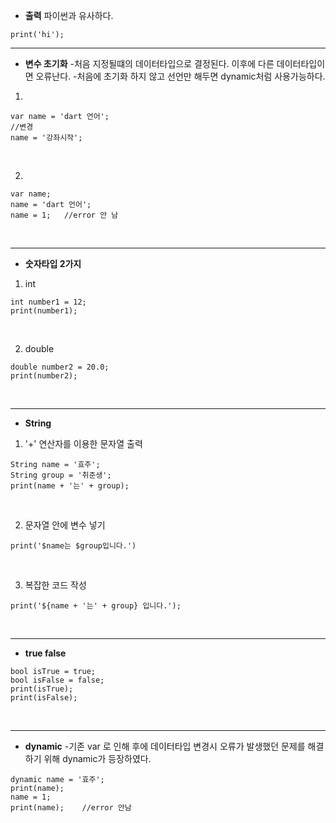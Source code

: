 - **출력**
파이썬과 유사하다.
```
print('hi');
```

---
- **변수 초기화**
-처음 지정될떄의 데이터타입으로 결정된다. 이후에 다른 데이터타입이면 오류난다.
-처음에 초기화 하지 않고 선언만 해두면 dynamic처럼 사용가능하다.
1.
```
var name = 'dart 언어';
//변경
name = '강좌시작';
```
<br>

2.
```
var name;
name = 'dart 언어';
name = 1;   //error 안 남
```
<br>

---
- **숫자타입 2가지**
1. int
```
int number1 = 12;
print(number1);
```
<br>

2. double
```
double number2 = 20.0;
print(number2);
```
<br>

---
- **String**
1. '+' 연산자를 이용한 문자열 출력
```
String name = '효주';
String group = '취준생';
print(name + '는' + group);
```
<br>

2. 문자열 안에 변수 넣기
```
print('$name는 $group입니다.')
```
<br>

3. 복잡한 코드 작성
```
print('${name + '는' + group} 입니다.');
```
<br>

---
- **true false**
```
bool isTrue = true;
bool isFalse = false;
print(isTrue);
print(isFalse);
```
<br>

---
- **dynamic**
-기존 var 로 인해 후에 데이터타입 변경시 오류가 발생했던 문제를 해결하기 위해 dynamic가 등장하였다.
```
dynamic name = '효주';
print(name);
name = 1;
print(name);    //error 안남
```
